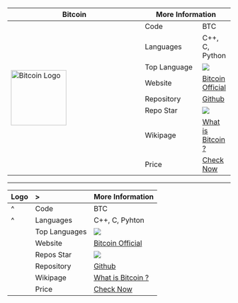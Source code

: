 
<!-- Bitcoin -->
<br>
<table style="width: 100%">
    <thead>
        <tr>
            <th style="width: 60%;">Bitcoin</th>
            <th style="width: 55%;" colspan=2>More Information</th>
        </tr>
    </thead>
    <tbody>
        <tr>
            <td rowspan=8><p>
  <img src="https://bitcoin.org/img/icons/logotop.svg?1641218872" width="125" title="Bitcoin Logo" alt="Bitcoin Logo">
</p></td>
            <td>Code</td>
            <td>BTC</td>
        </tr>
        <tr>
            <td>Languages</td>
            <td>C++, C, Python</td>
        </tr>
        <tr>
            <td>Top Language</td>
            <td><img src="https://img.shields.io/github/languages/top/bitcoin/bitcoin?style=social"></td>
        </tr>
        <tr>
            <td>Website</td>
            <td><a href="https://bitcoin.org/"/> Bitcoin Official</td>
        </tr>
        <tr>
            <td>Repository</td>
            <td><a href="https://github.com/bitcoin"/> Github</td>
        </tr>
        <tr>
            <td>Repo Star</td>
            <td><img src="https://img.shields.io/github/stars/bitcoin/bitcoin?style=social"></td>
        </tr>
        <tr>
            <td>Wikipage</td>
            <td><a href="https://en.wikipedia.org/wiki/Bitcoin"/> What is Bitcoin ?</td>
        </tr>
        <tr>
            <td>Price</td>
            <td><a href="https://coinmarketcap.com/currencies/bitcoin/"/> Check Now</td>
        </tr>
    </tbody>
</table>

---

|Logo | > | More Information  |
|:-|:-|:-|
|^|Code   | BTC   |
|^|Languages   | C++, C, Pyhton   |
|   |Top Languages   | <img src="https://img.shields.io/github/languages/top/bitcoin/bitcoin?style=social">  | |
|   | Website  | [Bitcoin Official](https://bitcoin.org/)   |
|   | Repos Star  | <img src="https://img.shields.io/github/stars/bitcoin/bitcoin?style=social">   | |
| | Repository | [Github](https://github.com/bitcoin) |
| | Wikipage | [What is Bitcoin ?](https://en.wikipedia.org/wiki/Bitcoin) |
| | Price | [Check Now](https://coinmarketcap.com/currencies/bitcoin/) |
